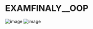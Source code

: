 # EXAMFINALY__OOP
![image](https://github.com/nguyenvanlinh1105/EXAMFINALY__OOP/assets/124038046/1876feef-c008-41d0-a217-86e145ef69a5)
![image](https://github.com/nguyenvanlinh1105/EXAMFINALY__OOP/assets/124038046/c96fc907-4ac0-4985-9332-ad3ccff747d1)
